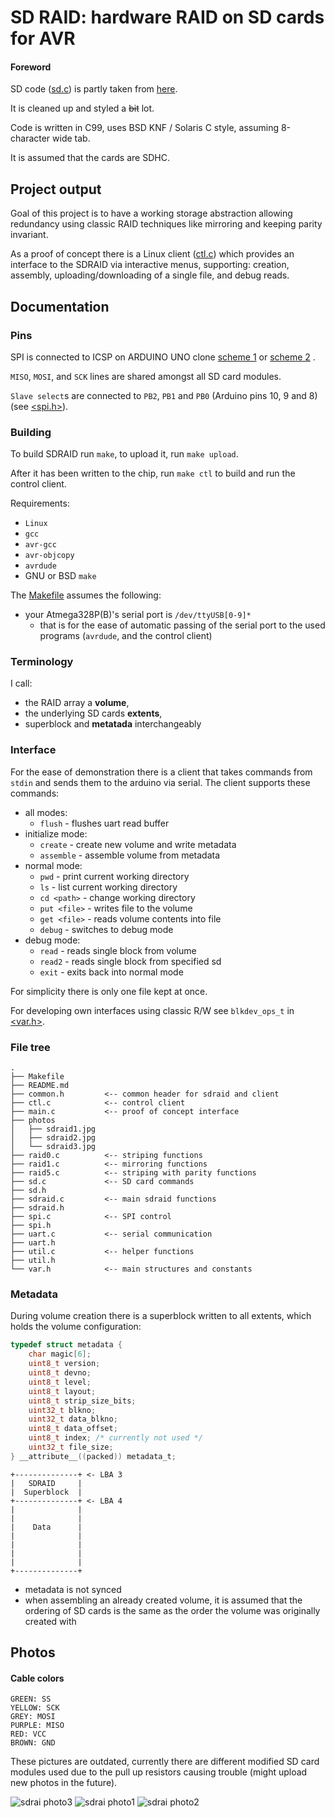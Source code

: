 SD RAID: hardware RAID on SD cards for AVR
============================================

#### Foreword

SD code ([sd.c](./sd.c)) is partly taken from [here](https://github.com/i350/ATMEGA328P-SD-Card-FAT32-SPI-ATMEL-Studio/tree/master).

It is cleaned up and styled a ~~bit~~ lot.

Code is written in C99, uses BSD KNF / Solaris C style, assuming 8-character wide
tab.

It is assumed that the cards are SDHC.

## Project output

Goal of this project is to have a working storage abstraction allowing redundancy
using classic RAID techniques like mirroring and keeping parity invariant.

As a proof of concept there is a Linux client ([ctl.c](./ctl.c)) which provides
an interface to the SDRAID via interactive menus, supporting: creation, assembly,
uploading/downloading of a single file, and debug reads.

## Documentation

### Pins

SPI is connected to ICSP on ARDUINO UNO clone
[scheme 1](https://jgaurorawiki.com/_media/a5/arduino-icsp.jpg)
or [scheme 2](https://www.olimex.com/Products/AVR/Programmers/AVR-ICSP/resources/AVR-ICSP.gif)
.

`MISO`, `MOSI`, and `SCK` lines are shared amongst all SD card modules.

`Slave select`s are connected to `PB2`, `PB1` and `PB0` (Arduino pins 10, 9 and 8)
(see [<spi.h>](./spi.h)).

### Building

To build SDRAID run `make`, to upload it, run `make upload`.

After it has been written to the chip, run `make ctl` to build and run the control
client.

Requirements:

- `Linux`
- `gcc`
- `avr-gcc`
- `avr-objcopy`
- `avrdude`
- GNU or BSD `make`

The [Makefile](./Makefile) assumes the following:

- your Atmega328P(B)'s serial port is `/dev/ttyUSB[0-9]*`
  - that is for the ease of automatic passing of the serial port to
    the used programs (`avrdude`, and the control client)

### Terminology

I call:
- the RAID array a **volume**,
- the underlying SD cards **extents**,
- superblock and **metatada** interchangeably

### Interface

For the ease of demonstration there is a client that
takes commands from `stdin` and sends them to the arduino
via serial. The client supports these commands:

- all modes:
  - `flush` - flushes uart read buffer
- initialize mode:
  - `create` - create new volume and write metadata
  - `assemble` - assemble volume from metadata
- normal mode:
  - `pwd` - print current working directory
  - `ls` - list current working directory
  - `cd <path>` - change working directory
  - `put <file>` - writes file to the volume
  - `get <file>` - reads volume contents into file
  - `debug` - switches to debug mode
- debug mode:
  - `read` - reads single block from volume
  - `read2` - reads single block from specified sd
  - `exit` - exits back into normal mode

For simplicity there is only one file kept at once.

For developing own interfaces using classic R/W see `blkdev_ops_t` in [<var.h>](./var.h).

### File tree

```
.
├── Makefile
├── README.md
├── common.h         <-- common header for sdraid and client
├── ctl.c            <-- control client
├── main.c           <-- proof of concept interface
├── photos
│   ├── sdraid1.jpg
│   ├── sdraid2.jpg
│   └── sdraid3.jpg
├── raid0.c          <-- striping functions
├── raid1.c          <-- mirroring functions
├── raid5.c          <-- striping with parity functions
├── sd.c             <-- SD card commands
├── sd.h
├── sdraid.c         <-- main sdraid functions
├── sdraid.h
├── spi.c            <-- SPI control
├── spi.h
├── uart.c           <-- serial communication
├── uart.h
├── util.c           <-- helper functions
├── util.h
└── var.h            <-- main structures and constants
```

### Metadata

During volume creation there is a superblock written to all
extents, which holds the volume configuration:

```c
typedef struct metadata {
	char magic[6];
	uint8_t version;
	uint8_t devno;
	uint8_t level;
	uint8_t layout;
	uint8_t strip_size_bits;
	uint32_t blkno;
	uint32_t data_blkno;
	uint8_t data_offset;
	uint8_t index; /* currently not used */
	uint32_t file_size;
} __attribute__((packed)) metadata_t;
```

```
+--------------+ <- LBA 3
|   SDRAID     |
|  Superblock  |
+--------------+ <- LBA 4
|              |
|              |
|    Data      |
|              |
|              |
|              |
|              |
+--------------+
```

- metadata is not synced
- when assembling an already created volume, it is assumed that the ordering
  of SD cards is the same as the order the volume was originally created with

## Photos

#### Cable colors

```
GREEN: SS
YELLOW: SCK
GREY: MOSI
PURPLE: MISO
RED: VCC
BROWN: GND
```

These pictures are outdated, currently there are different modified SD card modules
used due to the pull up resistors causing trouble (might upload new photos in the future).

![sdrai photo3](photos/sdraid3.jpg)
![sdrai photo1](photos/sdraid1.jpg)
![sdrai photo2](photos/sdraid2.jpg)
